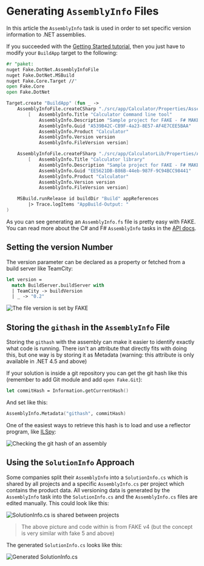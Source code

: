 # Generating `AssemblyInfo` Files

In this article the `AssemblyInfo` task is used in order to set specific version information to .NET assemblies.

If you succeeded with the [Getting Started tutorial](/guide/getting-started.html), then you just have to modify your 
`BuildApp` target to the following:

```fsharp
#r "paket:
nuget Fake.DotNet.AssemblyInfoFile
nuget Fake.DotNet.MSBuild
nuget Fake.Core.Target //"
open Fake.Core
open Fake.DotNet

Target.create "BuildApp" (fun _ ->
    AssemblyInfoFile.createCSharp "./src/app/Calculator/Properties/AssemblyInfo.cs"
        [   AssemblyInfo.Title "Calculator Command line tool"
            AssemblyInfo.Description "Sample project for FAKE - F# MAKE"
            AssemblyInfo.Guid "A539B42C-CB9F-4a23-8E57-AF4E7CEE5BAA"
            AssemblyInfo.Product "Calculator"
            AssemblyInfo.Version version
            AssemblyInfo.FileVersion version]

    AssemblyInfoFile.createFSharp "./src/app/CalculatorLib/Properties/AssemblyInfo.fs"
        [   AssemblyInfo.Title "Calculator library"
            AssemblyInfo.Description "Sample project for FAKE - F# MAKE"
            AssemblyInfo.Guid "EE5621DB-B86B-44eb-987F-9C94BCC98441"
            AssemblyInfo.Product "Calculator"
            AssemblyInfo.Version version
            AssemblyInfo.FileVersion version]

    MSBuild.runRelease id buildDir "Build" appReferences
        |> Trace.logItems "AppBuild-Output: "
)
```

As you can see generating an `AssemblyInfo.fs` file is pretty easy with FAKE. You can read more about the C# and F# `AssemblyInfo` tasks 
in the [API docs](/reference/fake-dotnet-assemblyinfofile.html).

## Setting the version Number

The version parameter can be declared as a property or fetched from a build server like TeamCity:

```fsharp
let version =
  match BuildServer.buildServer with
  | TeamCity -> buildVersion
  | _ -> "0.2"
```

![The file version is set by FAKE](/content/img/assemblyinfo/result.png)

## Storing the `githash` in the `AssemblyInfo` File

Storing the `githash` with the assembly can make it easier to identify exactly what code is running. There isn't an attribute that
directly fits with doing this, but one way is by storing it as Metadata (warning: this attribute is only available in .NET 4.5 and above)

If your solution is inside a git repository you can get the git hash like this (remember to add Git module and add `open Fake.Git`):

```fsharp
let commitHash = Information.getCurrentHash()
```

And set like this:

```fsharp
AssemblyInfo.Metadata("githash", commitHash)
```

One of the easiest ways to retrieve this hash is to load and use a reflector program, like [<ins>ILSpy</ins>](https://github.com/icsharpcode/ILSpy):

![Checking the git hash of an assembly](/content/img/assemblyinfo/assemblymetadata.png)

## Using the `SolutionInfo` Approach

Some companies split their `AssemblyInfo` into a `SolutionInfo.cs` which is shared by all projects and a specific `AssemblyInfo.cs` per 
project which contains the product data. All versioning data is generated by the `AssemblyInfo` task into the `SolutionInfo.cs` and the 
`AssemblyInfo.cs` files are edited manually. This could look like this:

![SolutionInfo.cs is shared between projects](/content/img/assemblyinfo/solutioninfo.png)

> The above picture and code within is from FAKE v4 (but the concept is very similar with fake 5 and above)

The generated `SolutionInfo.cs` looks like this:

![Generated SolutionInfo.cs](/content/img/assemblyinfo/generated.png)
